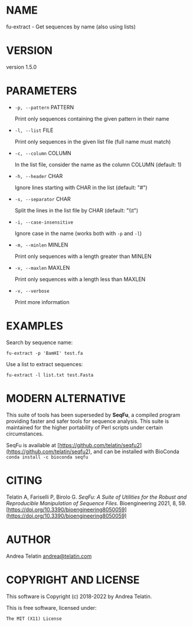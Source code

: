 # NAME

fu-extract - Get sequences by name (also using lists)

# VERSION

version 1.5.0

# PARAMETERS

- `-p, --pattern` PATTERN

    Print only sequences containing the given pattern in their name

- `-l, --list` FILE

    Print only sequences in the given list file (full name must match)

- `-c, --column` COLUMN

    In the list file, consider the name as the column COLUMN (default: 1)

- `-h, --header` CHAR

    Ignore lines starting with CHAR in the list (default: "#")

- `-s, --separator` CHAR

    Split the lines in the list file by CHAR (default: "\\\\t")

- `-i, --case-insensitive`

    Ignore case in the name	(works both with `-p` and `-l`)

- `-m, --minlen` MINLEN

    Print only sequences with a length greater than MINLEN

- `-x, --maxlen` MAXLEN

    Print only sequences with a length less than MAXLEN

- `-v, --verbose`

    Print more information

# EXAMPLES

Search by sequence name:

    fu-extract -p 'BamHI' test.fa

Use a list to extract sequences:

    fu-extract -l list.txt test.Fasta

# MODERN ALTERNATIVE

This suite of tools has been superseded by **SeqFu**, a compiled
program providing faster and safer tools for sequence analysis.
This suite is maintained for the higher portability of Perl scripts
under certain circumstances.

SeqFu is available at [https://github.com/telatin/seqfu2](https://github.com/telatin/seqfu2), and
can be installed with BioConda `conda install -c bioconda seqfu`

# CITING

Telatin A, Fariselli P, Birolo G.
_SeqFu: A Suite of Utilities for the Robust and Reproducible Manipulation of Sequence Files_.
Bioengineering 2021, 8, 59. [https://doi.org/10.3390/bioengineering8050059](https://doi.org/10.3390/bioengineering8050059)

# AUTHOR

Andrea Telatin <andrea@telatin.com>

# COPYRIGHT AND LICENSE

This software is Copyright (c) 2018-2022 by Andrea Telatin.

This is free software, licensed under:

    The MIT (X11) License
